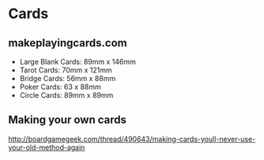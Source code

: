 # Cards

## makeplayingcards.com

- Large Blank Cards: 89mm x 146mm
- Tarot Cards: 70mm x 121mm
- Bridge Cards: 56mm x 88mm
- Poker Cards: 63 x 88mm
- Circle Cards: 89mm x 89mm

## Making your own cards

http://boardgamegeek.com/thread/490643/making-cards-youll-never-use-your-old-method-again
